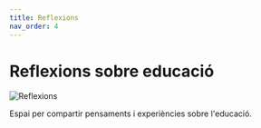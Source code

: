 ```yaml
---
title: Reflexions
nav_order: 4
---
```


# Reflexions sobre educació

![Reflexions](https://placehold.co/600x200?text=Reflexions)

Espai per compartir pensaments i experiències sobre l'educació.
